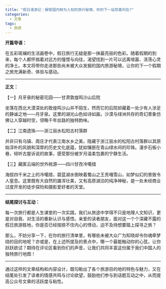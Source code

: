 ```yaml
---
title: "假日漫游记：解锁国内鲜为人知的旅行秘境，你的下一站惊喜何在?"
categories:
  - 文章
tags:
  - 旅游
---
```






**开篇导语：**

在五彩斑斓的生活画卷中，假日旅行无疑是那一抹最亮丽的色彩。随着假期的到来，每个人都怀揣着对远方的憧憬与向往，渴望找到一片可以远离喧嚣、涤荡心灵的净土。本文将带你走进那些尚未被大众发掘的国内旅游秘境，让你的下一个假期之旅充满新奇、体验与感动。

---

**正文：**

【一】月牙泉的秘密花园——甘肃敦煌鸣沙山后院

坐落在西北大漠深处的敦煌鸣沙山并不陌生，然而它的后院却藏着一处少有人涉足的静谧之地——月牙泉。这里的湖光山色如诗如画，沙漠与绿洲共存的奇幻景象仿佛让人穿越时空，领略千年丝路的独特韵味。

【二】江南遗珠——浙江丽水松阳古村落群

并非只有乌镇、周庄才代表江南水乡之美，隐藏于浙江丽水的松阳古村落群以其原始淳朴的风貌和深厚的历史文化底蕴，犹如镶嵌在青山绿水间的珍珠。漫步石板小巷，倾听古屋诉说的故事，感受那份被岁月温柔包裹的宁静生活。

【三】藏匿云端的世外桃源——四川甘孜冷噶措

海拔四千米之上的冷噶措，碧蓝湖水倒映着蜀山之王贡嘎雪山，如梦似幻的景致令人窒息。这里既有大自然的雄浑壮美，又有高原湖泊的纯净神秘，是一处未经商业过度开发的徒步探险和摄影爱好者的天堂。

---

**结尾探讨与互动：**

每一次旅行都是人生课堂的一次实践，我们从旅途中学得不只是地理人文知识，更是对自我、对生活的重新认识与感悟。亲爱的读者朋友，面对这一个个深藏不露的假日旅游胜地，你是否已经按捺不住内心的悸动，迫不及待想要踏上探寻之旅？

那么，不妨分享一下，在你的旅行清单里，有哪些未被大众广为知晓却令你魂牵梦绕的目的地呢？亦或是，在上述所提及的景点中，哪一个最能触动你的心弦，让你跃跃欲试？期待在评论区看到你们的声音，让我们共同丰富这份属于我们中国人的独特旅行地图！

---

通过这样的文章结构和内容设计，既勾勒出了各个旅游目的地的特色与魅力，又在结尾处引发了读者的情感共鸣与讨论欲望，鼓励他们参与到话题互动之中，从而提高公众号文章的活跃度与粘性。

